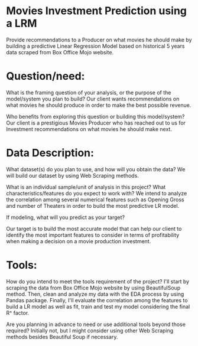 # Movies Investment Prediction using a LRM

Provide recommendations to a Producer on what movies he should make by building a predictive Linear Regression Model based on historical 5 years data scraped from Box Office Mojo website. 

# Question/need:

What is the framing question of your analysis, or the purpose of the model/system you plan to build?
Our client wants recommendations on what movies he should produce in order to make the best possible revenue.

Who benefits from exploring this question or building this model/system?
Our client is a prestigious Movies Producer who has reached out to us for Investment recommendations on what movies he should make next.  

# Data Description:

What dataset(s) do you plan to use, and how will you obtain the data?
We will build our dataset by using Web Scraping methods.

What is an individual sample/unit of analysis in this project? What characteristics/features do you expect to work with?
We intend to analyze the correlation among several numerical features such as Opening Gross and number of Theaters in order to build the most predictive LR model.  

If modeling, what will you predict as your target?

Our target is to build the most accurate model that can help our client to identify the most important features to consider in terms of profitability when making a decision on a movie production investment.

# Tools:

How do you intend to meet the tools requirement of the project?
I'll start by scraping the data from Box Office Mojo website by using BeautifulSoup method. Then, clean and analyze my data with the EDA process by using Pandas package. Finally, I'll evaluate the correlation among the features to build a LR model as well as fit, train and test my model considering the final R^ factor.

Are you planning in advance to need or use additional tools beyond those required?
Initially not, but I might consider using other Web Scraping methods besides Beautiful Soup if necessary.

